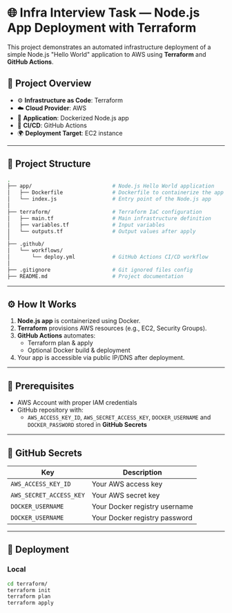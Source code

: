 # 🌐 Infra Interview Task — Node.js App Deployment with Terraform

This project demonstrates an automated infrastructure deployment of a simple Node.js "Hello World" application to AWS using **Terraform** and **GitHub Actions**.

## 🚀 Project Overview

- ⚙️ **Infrastructure as Code**: Terraform
- ☁️ **Cloud Provider**: AWS
- 🐳 **Application**: Dockerized Node.js app
- 🚢 **CI/CD**: GitHub Actions
- 🌍 **Deployment Target**: EC2 instance 

---

## 📁 Project Structure

```bash
.
├── app/                          # Node.js Hello World application
│   ├── Dockerfile                # Dockerfile to containerize the app
│   └── index.js                  # Entry point of the Node.js app
│
├── terraform/                    # Terraform IaC configuration
│   ├── main.tf                   # Main infrastructure definition
│   ├── variables.tf              # Input variables
│   └── outputs.tf                # Output values after apply
│
├── .github/
│   └── workflows/
│       └── deploy.yml            # GitHub Actions CI/CD workflow
│
├── .gitignore                    # Git ignored files config
├── README.md                     # Project documentation

```


---

## ⚙️ How It Works

1. **Node.js app** is containerized using Docker.
2. **Terraform** provisions AWS resources (e.g., EC2, Security Groups).
3. **GitHub Actions** automates:
   - Terraform plan & apply
   - Optional Docker build & deployment
4. Your app is accessible via public IP/DNS after deployment.

---

## 🧰 Prerequisites

- AWS Account with proper IAM credentials
- GitHub repository with:
  - `AWS_ACCESS_KEY_ID`, `AWS_SECRET_ACCESS_KEY`, `DOCKER_USERNAME`  and `DOCKER_PASSWORD` stored in **GitHub Secrets**
---

## 🔐 GitHub Secrets

| Key                 | Description                          |
|---------------------|--------------------------------------|
| `AWS_ACCESS_KEY_ID` | Your AWS access key                  |
| `AWS_SECRET_ACCESS_KEY` | Your AWS secret key           |
| `DOCKER_USERNAME` | Your Docker registry username   |
| `DOCKER_USERNAME` | Your Docker registry password   |

---

## 🚀 Deployment

### Local

```bash
cd terraform/
terraform init
terraform plan
terraform apply


